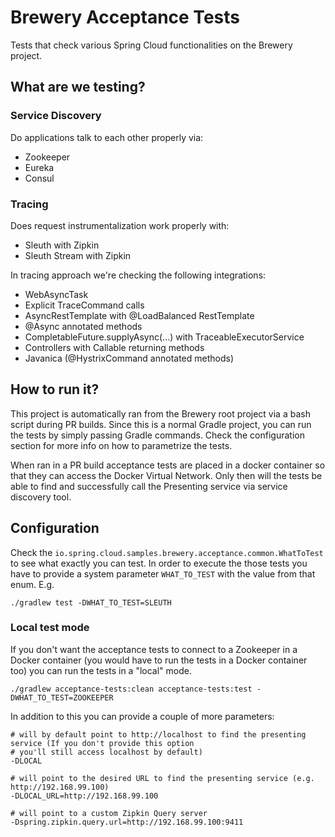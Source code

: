 # Brewery Acceptance Tests 

Tests that check various Spring Cloud functionalities on the Brewery project.

## What are we testing?

### Service Discovery 

Do applications talk to each other properly via:

- Zookeeper
- Eureka
- Consul 

### Tracing 

Does request instrumentalization work properly with:

- Sleuth with Zipkin
- Sleuth Stream with Zipkin

In tracing approach we're checking the following integrations:

- WebAsyncTask
- Explicit TraceCommand calls
- AsyncRestTemplate with @LoadBalanced RestTemplate
- @Async annotated methods
- CompletableFuture.supplyAsync(...) with TraceableExecutorService
- Controllers with Callable returning methods
- Javanica (@HystrixCommand annotated methods)

## How to run it?

This project is automatically ran from the Brewery root project via a bash script during PR builds. Since this
is a normal Gradle project, you can run the tests by simply passing Gradle commands. Check the configuration section
for more info on how to parametrize the tests.

When ran in a PR build acceptance tests are placed in a docker container so that they can access the 
Docker Virtual Network. Only then will the tests be able to find and successfully call the Presenting 
service via service discovery tool.

## Configuration

Check the `io.spring.cloud.samples.brewery.acceptance.common.WhatToTest` to see what exactly you can test. 
In order to execute the those tests you have to provide a system parameter `WHAT_TO_TEST` with the value
from that enum. E.g.

```
./gradlew test -DWHAT_TO_TEST=SLEUTH
```

### Local test mode

If you don't want the acceptance tests to connect to a Zookeeper in a Docker container (you would have to run
the tests in a Docker container too) you can run the tests in a "local" mode.

```
./gradlew acceptance-tests:clean acceptance-tests:test -DWHAT_TO_TEST=ZOOKEEPER
```

In addition to this you can provide a couple of more parameters:

```
# will by default point to http://localhost to find the presenting service (If you don't provide this option
# you'll still access localhost by default)
-DLOCAL
```

```
# will point to the desired URL to find the presenting service (e.g. http://192.168.99.100)
-DLOCAL_URL=http://192.168.99.100
```

```
# will point to a custom Zipkin Query server
-Dspring.zipkin.query.url=http://192.168.99.100:9411
```